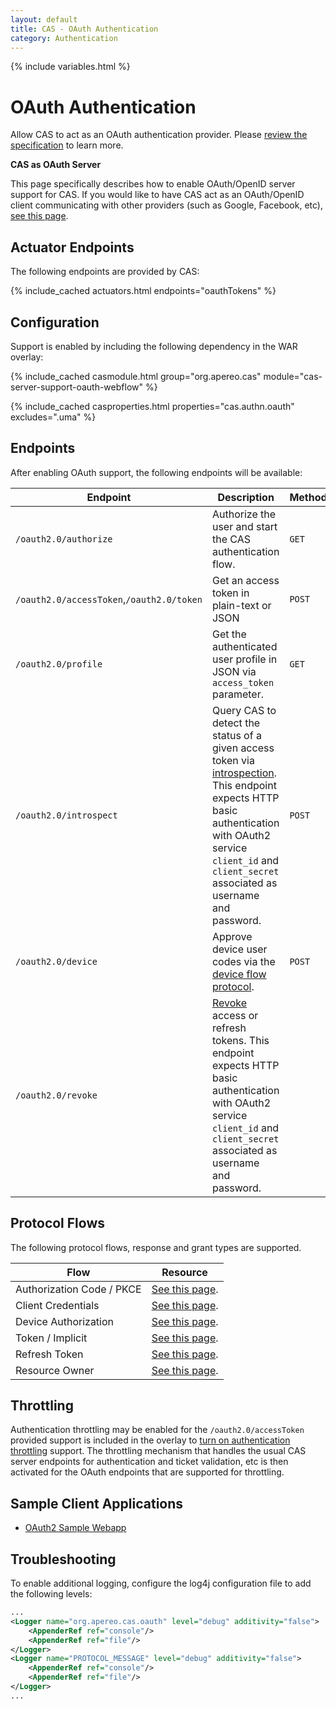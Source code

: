 ```yaml
---
layout: default
title: CAS - OAuth Authentication
category: Authentication
---
```

{% include variables.html %}


# OAuth Authentication

Allow CAS to act as an OAuth authentication provider. Please [review the specification](https://oauth.net/2/) to learn more.

<div class="alert alert-info"><strong>CAS as OAuth Server</strong><p>This page specifically describes how to enable
OAuth/OpenID server support for CAS. If you would like to have CAS act as an OAuth/OpenID client communicating with
other providers (such as Google, Facebook, etc), <a href="../integration/Delegate-Authentication.html">see this page</a>.</p></div>

## Actuator Endpoints
   
The following endpoints are provided by CAS:

{% include_cached actuators.html endpoints="oauthTokens" %}

## Configuration

Support is enabled by including the following dependency in the WAR overlay:

{% include_cached casmodule.html group="org.apereo.cas" module="cas-server-support-oauth-webflow" %}

{% include_cached casproperties.html properties="cas.authn.oauth" excludes=".uma" %}

## Endpoints

After enabling OAuth support, the following endpoints will be available:

| Endpoint                                  | Description                                                                                                                                                                                                                                               | Method |
|-------------------------------------------|-----------------------------------------------------------------------------------------------------------------------------------------------------------------------------------------------------------------------------------------------------------|--------|
| `/oauth2.0/authorize`                     | Authorize the user and start the CAS authentication flow.                                                                                                                                                                                                 | `GET`  |
| `/oauth2.0/accessToken`,`/oauth2.0/token` | Get an access token in plain-text or JSON                                                                                                                                                                                                                 | `POST` |
| `/oauth2.0/profile`                       | Get the authenticated user profile in JSON via `access_token` parameter.                                                                                                                                                                                  | `GET`  |
| `/oauth2.0/introspect`                    | Query CAS to detect the status of a given access token via [introspection](https://tools.ietf.org/html/rfc7662). This endpoint expects HTTP basic authentication with OAuth2 service `client_id` and `client_secret` associated as username and password. | `POST` |
| `/oauth2.0/device`                        | Approve device user codes via the [device flow protocol](https://tools.ietf.org/html/draft-denniss-oauth-device-flow).                                                                                                                                    | `POST` |
| `/oauth2.0/revoke`                        | [Revoke](https://tools.ietf.org/html/rfc7009) access or refresh tokens. This endpoint expects HTTP basic authentication with OAuth2 service `client_id` and `client_secret` associated as username and password.                                          |        |

## Protocol Flows

The following protocol flows, response and grant types are supported.

| Flow                      | Resource                                                      | 
|---------------------------|---------------------------------------------------------------|
| Authorization Code / PKCE | [See this page](OAuth-ProtocolFlow-AuthorizationCode.html).   |
| Client Credentials        | [See this page](OAuth-ProtocolFlow-ClientCredentials.html).   |
| Device Authorization      | [See this page](OAuth-ProtocolFlow-DeviceAuthorization.html). |
| Token / Implicit          | [See this page](OAuth-ProtocolFlow-Implicit.html).            |
| Refresh Token             | [See this page](OAuth-ProtocolFlow-RefreshToken.html).        |
| Resource Owner            | [See this page](OAuth-ProtocolFlow-ResourceOwner.html).       |

## Throttling

Authentication throttling may be enabled for the `/oauth2.0/accessToken` provided support 
is included in the overlay to [turn on authentication throttling](Configuring-Authentication-Throttling.html) support. The throttling 
mechanism that handles the usual CAS server endpoints for authentication
and ticket validation, etc is then activated for the OAuth endpoints that are supported for throttling.

## Sample Client Applications

- [OAuth2 Sample Webapp](https://github.com/apereo/oauth2-sample-java-webapp)

## Troubleshooting

To enable additional logging, configure the log4j configuration file to add the following levels:

```xml
...
<Logger name="org.apereo.cas.oauth" level="debug" additivity="false">
    <AppenderRef ref="console"/>
    <AppenderRef ref="file"/>
</Logger>
<Logger name="PROTOCOL_MESSAGE" level="debug" additivity="false">
    <AppenderRef ref="console"/>
    <AppenderRef ref="file"/>
</Logger>
...
```
